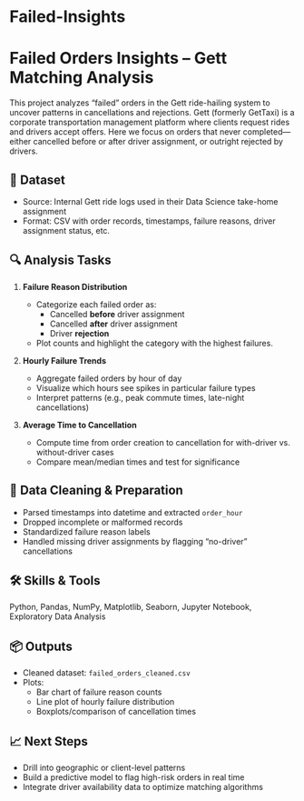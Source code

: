 # Failed-Insights

# Failed Orders Insights – Gett Matching Analysis

This project analyzes “failed” orders in the Gett ride-hailing system to uncover patterns in cancellations and rejections. Gett (formerly GetTaxi) is a corporate transportation management platform where clients request rides and drivers accept offers. Here we focus on orders that never completed—either cancelled before or after driver assignment, or outright rejected by drivers.

## 📁 Dataset

- Source: Internal Gett ride logs used in their Data Science take-home assignment  
- Format: CSV with order records, timestamps, failure reasons, driver assignment status, etc.

## 🔍 Analysis Tasks

1. **Failure Reason Distribution**  
   - Categorize each failed order as:  
     - Cancelled **before** driver assignment  
     - Cancelled **after** driver assignment  
     - Driver **rejection**  
   - Plot counts and highlight the category with the highest failures.

2. **Hourly Failure Trends**  
   - Aggregate failed orders by hour of day  
   - Visualize which hours see spikes in particular failure types  
   - Interpret patterns (e.g., peak commute times, late-night cancellations)

3. **Average Time to Cancellation**  
   - Compute time from order creation to cancellation for with-driver vs. without-driver cases  
   - Compare mean/median times and test for significance

## 🧹 Data Cleaning & Preparation

- Parsed timestamps into datetime and extracted `order_hour`  
- Dropped incomplete or malformed records  
- Standardized failure reason labels  
- Handled missing driver assignments by flagging “no-driver” cancellations

## 🛠️ Skills & Tools

Python, Pandas, NumPy, Matplotlib, Seaborn, Jupyter Notebook, Exploratory Data Analysis

## 📦 Outputs

- Cleaned dataset: `failed_orders_cleaned.csv`  
- Plots:  
  - Bar chart of failure reason counts  
  - Line plot of hourly failure distribution  
  - Boxplots/comparison of cancellation times  

## 📈 Next Steps

- Drill into geographic or client-level patterns  
- Build a predictive model to flag high-risk orders in real time  
- Integrate driver availability data to optimize matching algorithms  
